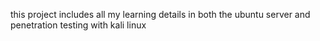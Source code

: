 this project includes all my learning details in both the ubuntu server and penetration testing with kali linux
